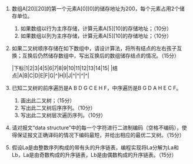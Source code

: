 1. 数组A\[20\]\[20\]的第一个元素A\[0\]\[0\]的储存地址为200，每个元素占用2个储存单位。
	1. 如果数组以行为主序存储，计算元素A\[5\]\[10\]的存储地址；（10分）
	2. 如果数组以列为主序存储，计算元素A\[5\]\[10\]的存储地址；（10分）

2. 如果二叉树顺序存储在如下数组中，请设计算法，将所有结点的左右孩子互换；互换后仍然储存数组中，写出互换后的数组储存结点的情况。（15分）

	|下标|1|2|3|4|5|6|7|8|9|10|11|12|13|14|15|
	|结点|A|B|C|D|E|F|G|^|H|I|J|^|^|^|^|

3. 已知二叉树的前序遍历是A B D G C E H F，中序遍历是B G D A H E C F。
	1. 画出此二叉树；（15分）
	2. 写出此二叉树后序序列。（10分）
	3. 写出此二叉树层次遍历序列。（10分）

4. 请对报文“data structure”中的每一个字符进行二进制编码（空格不编码），使得保证报文正确译码的情况下编码最短，并给出相应的最优二叉树。（15分）

5. 假设La是由整数序列构成的带有头的升序链表，编程实现将La分解为La和Lb，La是由奇数构成的升序链表，Lb是由偶数构成的升序链表。（15分）
